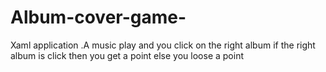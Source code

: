 # Album-cover-game-
Xaml application .A music play and you click on the right album if the right album is click then you get a point else you loose a point
